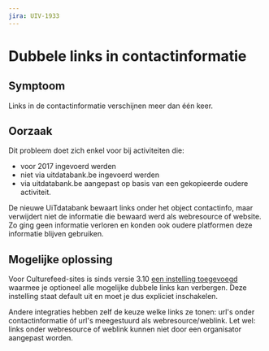 ```yaml
---
jira: UIV-1933
---
```


# Dubbele links in contactinformatie

## Symptoom

Links in de contactinformatie verschijnen meer dan één keer.

## Oorzaak

Dit probleem doet zich enkel voor bij activiteiten die:

- voor 2017 ingevoerd werden
- niet via uitdatabank.be ingevoerd werden
- via uitdatabank.be aangepast op basis van een gekopieerde oudere activiteit.

De nieuwe UiTdatabank bewaart links onder het object contactinfo, maar verwijdert niet de informatie die bewaard werd als webresource of website. Zo ging geen informatie verloren en konden ook oudere platformen deze informatie blijven gebruiken.

## Mogelijke oplossing

Voor Culturefeed-sites is sinds versie 3.10 [een instelling toegevoegd](https://github.com/cultuurnet/culturefeed/pull/148/ "Check pull request on Github for more details") waarmee je optioneel alle mogelijke dubbele links kan verbergen. Deze instelling staat default uit en moet je dus expliciet inschakelen.

Andere integraties hebben zelf de keuze welke links ze tonen: url's onder contactinformatie óf url's meegestuurd als webresource/weblink. Let wel: links onder webresource of weblink kunnen niet door een organisator aangepast worden.
